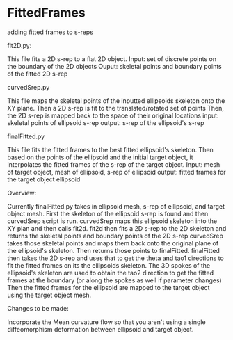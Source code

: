 # FittedFrames
adding fitted frames to s-reps

fit2D.py:

This file fits a 2D s-rep to a flat 2D object.
Input: set of discrete points on the boundary of the 2D objects
Ouput: skeletal points and boundary points of the fitted 2D s-rep

curvedSrep.py

This file maps the skeletal points of the inputted ellipsoids skeleton onto the XY plane.
Then a 2D s-rep is fit to the translated/rotated set of points
Then, the 2D s-rep is mapped back to the space of their original locations
input: skeletal points of ellipsoid s-rep
output: s-rep of the ellipsoid's s-rep

finalFitted.py

This file fits the fitted frames to the best fitted ellipsoid's skeleton.
Then based on the points of the ellipsoid and the initial target object, it interpolates the fitted frames of the s-rep of the target object.
Input: mesh of target object, mesh of ellipsoid, s-rep of ellipsoid
output: fitted frames for the target object ellipsoid

Overview:

Currently finalFitted.py takes in ellipsoid mesh, s-rep of ellipsoid, and target object mesh.
First the skeleton of the ellipsoid s-rep is found and then curvedSrep script is run. 
curvedSrep maps this ellipsoid skeleton into the XY plan and then calls fit2d.
fit2d then fits a 2D s-rep to the 2D skeleton and returns the skeletal points and boundary points of the 2D s-rep
curvedSrep takes those skeletal points and maps them back onto the original plane of the ellipsoid's skeleton. Then returns those points to finalFitted.
finalFitted then takes the 2D s-rep and uses that to get the theta and tao1 directions to fit the fitted frames on its the ellipsoids skeleton.
The 3D spokes of the ellipsoid's skeleton are used to obtain the tao2 direction to get the fitted frames at the boundary (or along the spokes as well if parameter changes)
Then the fitted frames for the ellipsoid are mapped to the target object using the target object mesh.

Changes to be made:

Incorporate the Mean curvature flow so that you aren't using a single diffeomorphism deformation between ellipsoid and target object.
